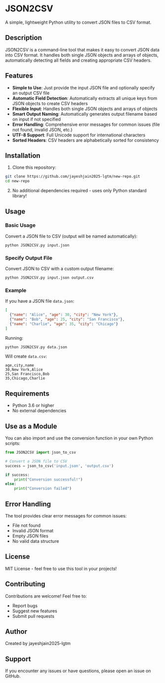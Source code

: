 # JSON2CSV

A simple, lightweight Python utility to convert JSON files to CSV format.

## Description

JSON2CSV is a command-line tool that makes it easy to convert JSON data into CSV format. It handles both single JSON objects and arrays of objects, automatically detecting all fields and creating appropriate CSV headers.

## Features

- **Simple to Use**: Just provide the input JSON file and optionally specify an output CSV file
- **Automatic Field Detection**: Automatically extracts all unique keys from JSON objects to create CSV headers
- **Flexible Input**: Handles both single JSON objects and arrays of objects
- **Smart Output Naming**: Automatically generates output filename based on input if not specified
- **Error Handling**: Comprehensive error messages for common issues (file not found, invalid JSON, etc.)
- **UTF-8 Support**: Full Unicode support for international characters
- **Sorted Headers**: CSV headers are alphabetically sorted for consistency

## Installation

1. Clone this repository:
```bash
git clone https://github.com/jayeshjain2025-lgtm/new-repo.git
cd new-repo
```

2. No additional dependencies required - uses only Python standard library!

## Usage

### Basic Usage

Convert a JSON file to CSV (output will be named automatically):
```bash
python JSON2CSV.py input.json
```

### Specify Output File

Convert JSON to CSV with a custom output filename:
```bash
python JSON2CSV.py input.json output.csv
```

### Example

If you have a JSON file `data.json`:
```json
[
  {"name": "Alice", "age": 30, "city": "New York"},
  {"name": "Bob", "age": 25, "city": "San Francisco"},
  {"name": "Charlie", "age": 35, "city": "Chicago"}
]
```

Running:
```bash
python JSON2CSV.py data.json
```

Will create `data.csv`:
```csv
age,city,name
30,New York,Alice
25,San Francisco,Bob
35,Chicago,Charlie
```

## Requirements

- Python 3.6 or higher
- No external dependencies

## Use as a Module

You can also import and use the conversion function in your own Python scripts:

```python
from JSON2CSV import json_to_csv

# Convert a JSON file to CSV
success = json_to_csv('input.json', 'output.csv')

if success:
    print("Conversion successful!")
else:
    print("Conversion failed")
```

## Error Handling

The tool provides clear error messages for common issues:
- File not found
- Invalid JSON format
- Empty JSON files
- No valid data structure

## License

MIT License - feel free to use this tool in your projects!

## Contributing

Contributions are welcome! Feel free to:
- Report bugs
- Suggest new features
- Submit pull requests

## Author

Created by jayeshjain2025-lgtm

## Support

If you encounter any issues or have questions, please open an issue on GitHub.
